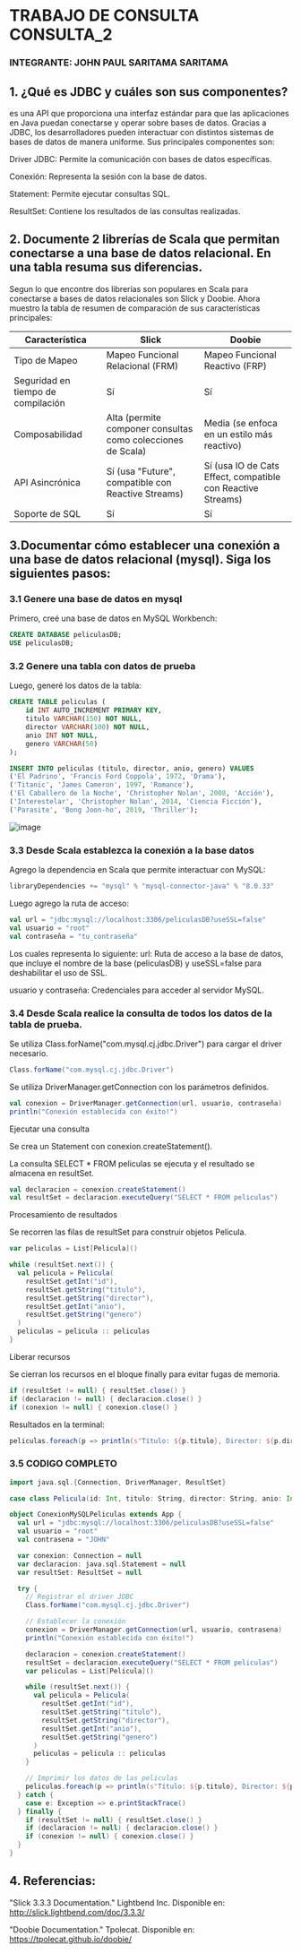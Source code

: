 # TRABAJO DE CONSULTA CONSULTA_2
### INTEGRANTE: JOHN PAUL SARITAMA SARITAMA
## 1. ¿Qué es JDBC y cuáles son sus componentes?

es una API que proporciona una interfaz estándar para que las aplicaciones en Java puedan conectarse y operar sobre bases de datos. Gracias a JDBC, los desarrolladores pueden interactuar con distintos sistemas de bases de datos de manera uniforme. Sus principales componentes son:

Driver JDBC: Permite la comunicación con bases de datos específicas.

Conexión: Representa la sesión con la base de datos.

Statement: Permite ejecutar consultas SQL.

ResultSet: Contiene los resultados de las consultas realizadas.

## 2. Documente 2 librerías de Scala que permitan conectarse a una base de datos relacional. En una tabla resuma sus diferencias.

Segun lo que encontre dos librerías son populares en Scala para conectarse a bases de datos relacionales son Slick y Doobie. Ahora muestro la tabla de resumen de comparación de sus características principales:

| Característica        | Slick                                         | Doobie                                      |
|----------------------|-----------------------------------------------|---------------------------------------------|
| Tipo de Mapeo        | Mapeo Funcional Relacional (FRM)              | Mapeo Funcional Reactivo (FRP)              |
| Seguridad en tiempo de compilación | Sí                                         | Sí                                          |
| Composabilidad       | Alta (permite componer consultas como colecciones de Scala) | Media (se enfoca en un estilo más reactivo) |
| API Asincrónica      | Sí (usa "Future", compatible con Reactive Streams) | Sí (usa IO de Cats Effect, compatible con Reactive Streams) |
| Soporte de SQL       | Sí                                            | Sí                                          |


## 3.Documentar cómo establecer una conexión a una base de datos relacional (mysql). Siga los siguientes pasos:
### 3.1 Genere una base de datos en mysql

Primero, creé una base de datos en MySQL Workbench:
```sql
CREATE DATABASE peliculasDB;
USE peliculasDB;
```
### 3.2 Genere una tabla con datos de prueba

Luego, generé los datos de la tabla:
```sql
CREATE TABLE peliculas (
    id INT AUTO_INCREMENT PRIMARY KEY,
    titulo VARCHAR(150) NOT NULL,
    director VARCHAR(100) NOT NULL,
    anio INT NOT NULL,
    genero VARCHAR(50)
);

INSERT INTO peliculas (titulo, director, anio, genero) VALUES
('El Padrino', 'Francis Ford Coppola', 1972, 'Drama'),
('Titanic', 'James Cameron', 1997, 'Romance'),
('El Caballero de la Noche', 'Christopher Nolan', 2008, 'Acción'),
('Interestelar', 'Christopher Nolan', 2014, 'Ciencia Ficción'),
('Parasite', 'Bong Joon-ho', 2019, 'Thriller');
```

![image](https://github.com/user-attachments/assets/9e8c2a7e-7688-49ed-babf-0e3fc9746eda)


### 3.3 Desde Scala establezca la conexión a la base datos
Agrego la dependencia en Scala que permite interactuar con MySQL:
```Scala
libraryDependencies += "mysql" % "mysql-connector-java" % "8.0.33"
```
Luego agrego la ruta de acceso:
```Scala
val url = "jdbc:mysql://localhost:3306/peliculasDB?useSSL=false"
val usuario = "root"
val contraseña = "tu_contraseña"
```
Los cuales representa lo siguiente:
url: Ruta de acceso a la base de datos, que incluye el nombre de la base (peliculasDB) y useSSL=false para deshabilitar el uso de SSL.

usuario y contraseña: Credenciales para acceder al servidor MySQL.

### 3.4 Desde Scala realice la consulta de todos los datos de la tabla de prueba. 

Se utiliza Class.forName("com.mysql.cj.jdbc.Driver") para cargar el driver necesario.
```Scala
Class.forName("com.mysql.cj.jdbc.Driver")
```

Se utiliza DriverManager.getConnection con los parámetros definidos.
```Scala
val conexion = DriverManager.getConnection(url, usuario, contraseña)
println("Conexión establecida con éxito!")
```


Ejecutar una consulta

Se crea un Statement con conexion.createStatement().

La consulta SELECT * FROM peliculas se ejecuta y el resultado se almacena en resultSet.
```Scala
val declaracion = conexion.createStatement()
val resultSet = declaracion.executeQuery("SELECT * FROM peliculas")
```


 Procesamiento de resultados

Se recorren las filas de resultSet para construir objetos Pelicula.
```Scala
var peliculas = List[Pelicula]()

while (resultSet.next()) {
  val pelicula = Pelicula(
    resultSet.getInt("id"),
    resultSet.getString("titulo"),
    resultSet.getString("director"),
    resultSet.getInt("anio"),
    resultSet.getString("genero")
  )
  peliculas = pelicula :: peliculas
}
```

Liberar recursos

Se cierran los recursos en el bloque finally para evitar fugas de memoria.
```Scala
if (resultSet != null) { resultSet.close() }
if (declaracion != null) { declaracion.close() }
if (conexion != null) { conexion.close() }
```

Resultados en la terminal:
```Scala
peliculas.foreach(p => println(s"Título: ${p.titulo}, Director: ${p.director}, Año: ${p.anio}, Género: ${p.genero}"))
```
### 3.5 CODIGO COMPLETO
```Scala
import java.sql.{Connection, DriverManager, ResultSet}

case class Pelicula(id: Int, titulo: String, director: String, anio: Int, genero: String)

object ConexionMySQLPeliculas extends App {
  val url = "jdbc:mysql://localhost:3306/peliculasDB?useSSL=false"
  val usuario = "root"
  val contrasena = "JOHN"

  var conexion: Connection = null
  var declaracion: java.sql.Statement = null
  var resultSet: ResultSet = null

  try {
    // Registrar el driver JDBC
    Class.forName("com.mysql.cj.jdbc.Driver")

    // Establecer la conexión
    conexion = DriverManager.getConnection(url, usuario, contrasena)
    println("Conexión establecida con éxito!")

    declaracion = conexion.createStatement()
    resultSet = declaracion.executeQuery("SELECT * FROM peliculas")
    var peliculas = List[Pelicula]()

    while (resultSet.next()) {
      val pelicula = Pelicula(
        resultSet.getInt("id"),
        resultSet.getString("titulo"),
        resultSet.getString("director"),
        resultSet.getInt("anio"),
        resultSet.getString("genero")
      )
      peliculas = pelicula :: peliculas
    }

    // Imprimir los datos de las peliculas
    peliculas.foreach(p => println(s"Título: ${p.titulo}, Director: ${p.director}, Año: ${p.anio}, Género: ${p.genero}"))
  } catch {
    case e: Exception => e.printStackTrace()
  } finally {
    if (resultSet != null) { resultSet.close() }
    if (declaracion != null) { declaracion.close() }
    if (conexion != null) { conexion.close() }
  }
}
```
## 4. Referencias:

"Slick 3.3.3 Documentation." Lightbend Inc. Disponible en: http://slick.lightbend.com/doc/3.3.3/

"Doobie Documentation." Tpolecat. Disponible en: https://tpolecat.github.io/doobie/



